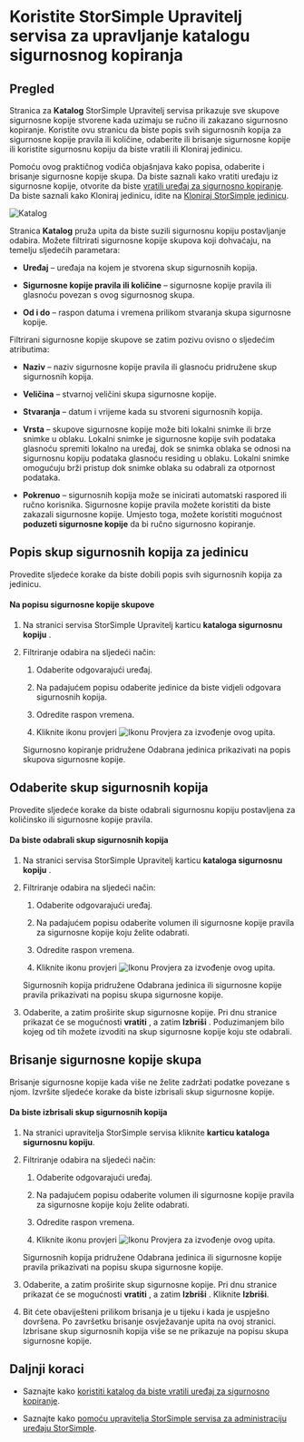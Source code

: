 <properties 
   pageTitle="Upravljanje katalog sigurnosne kopije StorSimple | Microsoft Azure"
   description="U članku se objašnjava korištenje stranice za katalog StorSimple Upravitelj servisa popisa, odaberite i brisanje sigurnosne kopije skupovi za jedinicu."
   services="storsimple"
   documentationCenter="NA"
   authors="SharS"
   manager="carmonm"
   editor="" />
<tags 
   ms.service="storsimple"
   ms.devlang="NA"
   ms.topic="article"
   ms.tgt_pltfrm="NA"
   ms.workload="TBD"
   ms.date="04/28/2016"
   ms.author="v-sharos" />

# <a name="use-the-storsimple-manager-service-to-manage-your-backup-catalog"></a>Koristite StorSimple Upravitelj servisa za upravljanje katalogu sigurnosnog kopiranja

## <a name="overview"></a>Pregled

Stranica za **Katalog** StorSimple Upravitelj servisa prikazuje sve skupove sigurnosne kopije stvorene kada uzimaju se ručno ili zakazano sigurnosno kopiranje. Koristite ovu stranicu da biste popis svih sigurnosnih kopija za sigurnosne kopije pravila ili količine, odaberite ili brisanje sigurnosne kopije ili koristite sigurnosnu kopiju da biste vratili ili Kloniraj jedinicu.

Pomoću ovog praktičnog vodiča objašnjava kako popisa, odaberite i brisanje sigurnosne kopije skupa. Da biste saznali kako vratiti uređaju iz sigurnosne kopije, otvorite da biste [vratili uređaj za sigurnosno kopiranje](storsimple-restore-from-backup-set.md). Da biste saznali kako Kloniraj jedinicu, idite na [Kloniraj StorSimple jedinicu](storsimple-clone-volume.md).

![Katalog](./media/storsimple-manage-backup-catalog/backupcatalog.png) 

Stranica **Katalog** pruža upita da biste suzili sigurnosnu kopiju postavljanje odabira. Možete filtrirati sigurnosne kopije skupova koji dohvaćaju, na temelju sljedećih parametara:

- **Uređaj** – uređaja na kojem je stvorena skup sigurnosnih kopija.

- **Sigurnosne kopije pravila ili količine** – sigurnosne kopije pravila ili glasnoću povezan s ovog sigurnosnog skupa.

- **Od i do** – raspon datuma i vremena prilikom stvaranja skupa sigurnosne kopije.

Filtrirani sigurnosne kopije skupove se zatim pozivu ovisno o sljedećim atributima:

- **Naziv** – naziv sigurnosne kopije pravila ili glasnoću pridružene skup sigurnosnih kopija.

- **Veličina** – stvarnoj veličini skupa sigurnosne kopije.

- **Stvaranja** – datum i vrijeme kada su stvoreni sigurnosnih kopija. 

- **Vrsta** – skupove sigurnosne kopije može biti lokalni snimke ili brze snimke u oblaku. Lokalni snimke je sigurnosne kopije svih podataka glasnoću spremiti lokalno na uređaj, dok se snimka oblaka se odnosi na sigurnosnu kopiju podataka glasnoću residing u oblaku. Lokalni snimke omogućuju brži pristup dok snimke oblaka su odabrali za otpornost podataka.

- **Pokrenuo** – sigurnosnih kopija može se inicirati automatski raspored ili ručno korisnika. Sigurnosne kopije pravila možete koristiti da biste zakazali sigurnosne kopije. Umjesto toga, možete koristiti mogućnost **poduzeti sigurnosne kopije** da bi ručno sigurnosno kopiranje.

## <a name="list-backup-sets-for-a-volume"></a>Popis skup sigurnosnih kopija za jedinicu
 
Provedite sljedeće korake da biste dobili popis svih sigurnosnih kopija za jedinicu.

#### <a name="to-list-backup-sets"></a>Na popisu sigurnosne kopije skupove

1. Na stranici servisa StorSimple Upravitelj karticu **kataloga sigurnosnu kopiju** .

2. Filtriranje odabira na sljedeći način:

    1. Odaberite odgovarajući uređaj.

    2. Na padajućem popisu odaberite jedinice da biste vidjeli odgovara sigurnosnih kopija.

    3. Odredite raspon vremena.

    4. Kliknite ikonu provjeri ![Ikonu Provjera](./media/storsimple-manage-backup-catalog/HCS_CheckIcon.png) za izvođenje ovog upita.
 
    Sigurnosno kopiranje pridružene Odabrana jedinica prikazivati na popis skupova sigurnosne kopije.

## <a name="select-a-backup-set"></a>Odaberite skup sigurnosnih kopija

Provedite sljedeće korake da biste odabrali sigurnosnu kopiju postavljena za količinsko ili sigurnosne kopije pravila.

#### <a name="to-select-a-backup-set"></a>Da biste odabrali skup sigurnosnih kopija

1. Na stranici servisa StorSimple Upravitelj karticu **kataloga sigurnosnu kopiju** .

2. Filtriranje odabira na sljedeći način:

    1. Odaberite odgovarajući uređaj.

    2. Na padajućem popisu odaberite volumen ili sigurnosne kopije pravila za sigurnosne kopije koju želite odabrati.

    3. Odredite raspon vremena.

    4. Kliknite ikonu provjeri ![Ikonu Provjera](./media/storsimple-manage-backup-catalog/HCS_CheckIcon.png) za izvođenje ovog upita.

    Sigurnosnih kopija pridružene Odabrana jedinica ili sigurnosne kopije pravila prikazivati na popisu skupa sigurnosne kopije.

3. Odaberite, a zatim proširite skup sigurnosne kopije. Pri dnu stranice prikazat će se mogućnosti **vratiti** , a zatim **Izbriši** . Poduzimanjem bilo kojeg od tih možete izvoditi na skup sigurnosne kopije koju ste odabrali.

## <a name="delete-a-backup-set"></a>Brisanje sigurnosne kopije skupa

Brisanje sigurnosne kopije kada više ne želite zadržati podatke povezane s njom. Izvršite sljedeće korake da biste izbrisali skup sigurnosne kopije.

#### <a name="to-delete-a-backup-set"></a>Da biste izbrisali skup sigurnosnih kopija

1. Na stranici upravitelja StorSimple servisa kliknite **karticu kataloga sigurnosnu kopiju**.

2. Filtriranje odabira na sljedeći način:

    1. Odaberite odgovarajući uređaj.

    2. Na padajućem popisu odaberite volumen ili sigurnosne kopije pravila za sigurnosne kopije koju želite odabrati.

    3. Odredite raspon vremena.

    4. Kliknite ikonu provjeri ![Ikonu Provjera](./media/storsimple-manage-backup-catalog/HCS_CheckIcon.png) za izvođenje ovog upita.

    Sigurnosnih kopija pridružene Odabrana jedinica ili sigurnosne kopije pravila prikazivati na popisu skupa sigurnosne kopije.

3. Odaberite, a zatim proširite skup sigurnosne kopije. Pri dnu stranice prikazat će se mogućnosti **vratiti** , a zatim **Izbriši** . Kliknite **Izbriši**.

4. Bit ćete obaviješteni prilikom brisanja je u tijeku i kada je uspješno dovršena. Po završetku brisanje osvježavanje upita na ovoj stranici. Izbrisane skup sigurnosnih kopija više se ne prikazuje na popisu skupa sigurnosne kopije.

## <a name="next-steps"></a>Daljnji koraci

- Saznajte kako [koristiti katalog da biste vratili uređaj za sigurnosno kopiranje](storsimple-restore-from-backup-set.md).

- Saznajte kako [pomoću upravitelja StorSimple servisa za administraciju uređaju StorSimple](storsimple-manager-service-administration.md).
